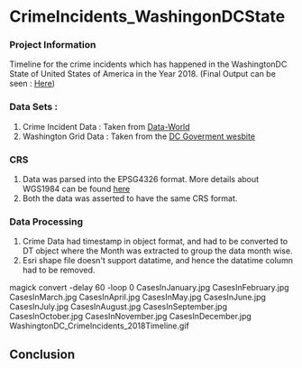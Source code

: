 # CrimeIncidents_WashingonDCState

### Project Information 
Timeline for the crime incidents which has happened in the WashingtonDC State of United States of America in the Year 2018. (Final Output can be seen : [Here](jpg/WashingtonDC_CrimeIncidents_2018Timeline.gif))

### Data Sets : 
1. Crime Incident Data : Taken from [Data-World](https://data.world/dcopendata/38ba41dd74354563bce28a359b59324e-0)
2. Washington Grid Data : Taken from the [DC Goverment wesbite](https://opendata.dc.gov/datasets/washington-dc-boundary)


### CRS 
1. Data was parsed into the EPSG4326 format. More details about WGS1984 can be found [here](https://epsg.io/4326)
2. Both the data was asserted to have the same CRS format. 

### Data Processing
1. Crime Data had timestamp in object format, and had to be converted to DT object where the Month was extracted to group the data month wise. 
2. Esri shape file doesn't support datatime, and hence the datatime column had to be removed. 


magick convert -delay 60 -loop 0 CasesInJanuary.jpg CasesInFebruary.jpg CasesInMarch.jpg CasesInApril.jpg CasesInMay.jpg CasesInJune.jpg CasesInJuly.jpg CasesInAugust.jpg CasesInSeptember.jpg CasesInOctober.jpg CasesInNovember.jpg CasesInDecember.jpg WashingtonDC_CrimeIncidents_2018Timeline.gif

## Conclusion

